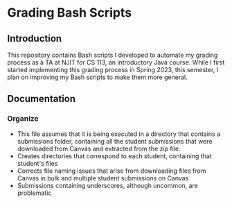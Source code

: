 # Grading Bash Scripts
## Introduction
This repository contains Bash scripts I developed to automate my grading process as a TA at NJIT for CS 113, an introductory Java course. While I first started implementing this grading process in Spring 2023, this semester, I plan on improving my Bash scripts to make them more general.
## Documentation
### Organize
- This file assumes that it is being executed in a directory that contains a submissions folder, containing all the student submissions that were downloaded from Canvas and extracted from the zip file.
- Creates directories that correspond to each student, containing that student's files
- Corrects file naming issues that arise from downloading files from Canvas in bulk and multiple student submissions on Canvas
- Submissions containing underscores, although uncommon, are problematic
